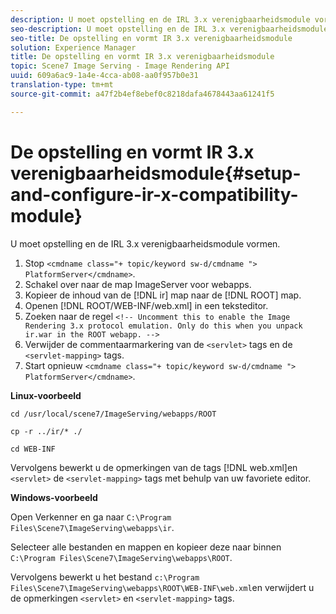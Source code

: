 ```yaml
---
description: U moet opstelling en de IRL 3.x verenigbaarheidsmodule vormen.
seo-description: U moet opstelling en de IRL 3.x verenigbaarheidsmodule vormen.
seo-title: De opstelling en vormt IR 3.x verenigbaarheidsmodule
solution: Experience Manager
title: De opstelling en vormt IR 3.x verenigbaarheidsmodule
topic: Scene7 Image Serving - Image Rendering API
uuid: 609a6ac9-1a4e-4cca-ab08-aa0f957b0e31
translation-type: tm+mt
source-git-commit: a47f2b4ef8ebef0c8218dafa4678443aa61241f5

---
```



# De opstelling en vormt IR 3.x verenigbaarheidsmodule{#setup-and-configure-ir-x-compatibility-module}

U moet opstelling en de IRL 3.x verenigbaarheidsmodule vormen.

1. Stop `<cmdname class="+ topic/keyword sw-d/cmdname ">  PlatformServer</cmdname>`.
1. Schakel over naar de map ImageServer voor webapps.
1. Kopieer de inhoud van de [!DNL ir] map naar de [!DNL ROOT] map.
1. Openen [!DNL ROOT/WEB-INF/web.xml] in een teksteditor.
1. Zoeken naar de regel `<!-- Uncomment this to enable the Image Rendering 3.x protocol emulation. Only do this when you unpack ir.war in the ROOT webapp. -->`
1. Verwijder de commentaarmarkering van de `<servlet>` tags en de `<servlet-mapping>` tags.
1. Start opnieuw `<cmdname class="+ topic/keyword sw-d/cmdname ">  PlatformServer</cmdname>`.

**Linux-voorbeeld**

`cd /usr/local/scene7/ImageServing/webapps/ROOT`

`cp -r ../ir/* ./`

`cd WEB-INF`

Vervolgens bewerkt u de opmerkingen van de tags [!DNL web.xml]en `<servlet>` de `<servlet-mapping>` tags met behulp van uw favoriete editor.

**Windows-voorbeeld**

Open Verkenner en ga naar `C:\Program Files\Scene7\ImageServing\webapps\ir`.

Selecteer alle bestanden en mappen en kopieer deze naar binnen `C:\Program Files\Scene7\ImageServing\webapps\ROOT`.

Vervolgens bewerkt u het bestand `c:\Program Files\Scene7\ImageServing\webapps\ROOT\WEB-INF\web.xml`en verwijdert u de opmerkingen `<servlet>` en `<servlet-mapping>` tags.
